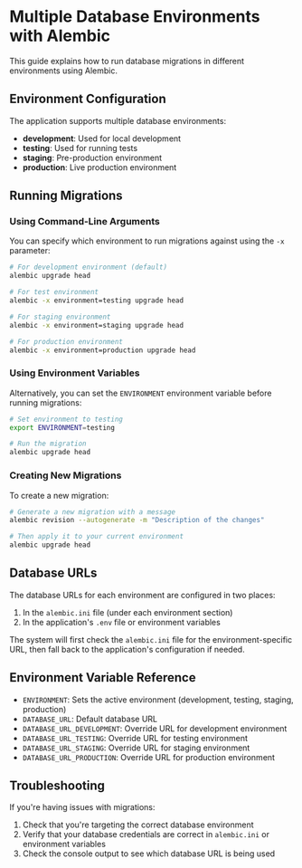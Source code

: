 # Multiple Database Environments with Alembic

This guide explains how to run database migrations in different environments using Alembic.

## Environment Configuration

The application supports multiple database environments:

- **development**: Used for local development
- **testing**: Used for running tests
- **staging**: Pre-production environment
- **production**: Live production environment

## Running Migrations

### Using Command-Line Arguments

You can specify which environment to run migrations against using the `-x` parameter:

```bash
# For development environment (default)
alembic upgrade head

# For test environment
alembic -x environment=testing upgrade head

# For staging environment
alembic -x environment=staging upgrade head

# For production environment
alembic -x environment=production upgrade head
```

### Using Environment Variables

Alternatively, you can set the `ENVIRONMENT` environment variable before running migrations:

```bash
# Set environment to testing
export ENVIRONMENT=testing

# Run the migration
alembic upgrade head
```

### Creating New Migrations

To create a new migration:

```bash
# Generate a new migration with a message
alembic revision --autogenerate -m "Description of the changes"

# Then apply it to your current environment
alembic upgrade head
```

## Database URLs

The database URLs for each environment are configured in two places:

1. In the `alembic.ini` file (under each environment section)
2. In the application's `.env` file or environment variables

The system will first check the `alembic.ini` file for the environment-specific URL, then fall back to the application's configuration if needed.

## Environment Variable Reference

- `ENVIRONMENT`: Sets the active environment (development, testing, staging, production)
- `DATABASE_URL`: Default database URL
- `DATABASE_URL_DEVELOPMENT`: Override URL for development environment
- `DATABASE_URL_TESTING`: Override URL for testing environment  
- `DATABASE_URL_STAGING`: Override URL for staging environment
- `DATABASE_URL_PRODUCTION`: Override URL for production environment

## Troubleshooting

If you're having issues with migrations:

1. Check that you're targeting the correct database environment
2. Verify that your database credentials are correct in `alembic.ini` or environment variables
3. Check the console output to see which database URL is being used